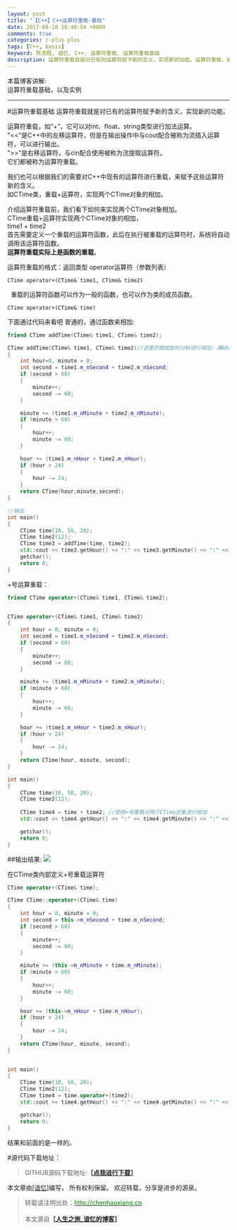 ```yaml
---
layout: post
title: "【C++】C++运算符重载-基础"
date: 2017-08-10 18:40:54 +0800
comments: true
categories: c-plus-plus
tags: [C++, basis]
keyword: 陈浩翔, 谙忆, C++, 运算符重载, 运算符重载基础  
description: 运算符重载就是对已有的运算符赋予新的含义，实现新的功能。运算符重载，如+，它可以对int、float、string类型进行加法运算。
---
```


本篇博客讲解:  
运算符重载基础，以及实例  


<!-- more -->
----------

#运算符重载基础
运算符重载就是对已有的运算符赋予新的含义，实现新的功能。  

运算符重载，如“+”，它可以对int、float、string类型进行加法运算。  
"<<"是C++中的左移运算符，但是在输出操作中与cout配合被称为流插入运算符，可以进行输出。  
">>"是右移运算符，与cin配合使用被称为流提取运算符。  
它们都被称为运算符重载。  

我们也可以根据我们的需要对C++中现有的运算符进行重载，来赋予这些运算符新的含义。  
如CTime类，重载+运算符，实现两个CTime对象的相加。  

介绍运算符重载前，我们看下如何来实现两个CTime对象相加。   
CTime重载+运算符实现两个CTime对象的相加，  
time1 + time2   
首先需要定义一个重载的运算符函数，此后在执行被重载的运算符时，系统将自动调用该运算符函数。  
**运算符重载实际上是函数的重载**。  
  
运算符重载的格式：返回类型 operator运算符（参数列表）  
```
CTime operator+(CTime& time1, CTime& time2)
```  
 
重载的运算符函数可以作为一般的函数，也可以作为类的成员函数。  
```
CTime operator+(CTime& time) 
```  
下面通过代码来看吧
普通的，通过函数来相加:
```C++ Time.h中声明友元函数
friend CTime addTime(CTime& time1, CTime& time2); 
```
```C++ main.cpp中直接实现
CTime addTime(CTime& time1, CTime& time2)//这里的相加是时分秒进行相加，满60进1
{
	int hour=0, minute = 0;
	int second = time1.m_nSecond + time2.m_nSecond;
	if (second > 60)
	{
		minute++;
		second -= 60;
	}

	minute += (time1.m_nMinute + time2.m_nMinute);
	if (minute > 60)
	{
		hour++;
		minute -= 60;
	}

	hour += (time1.m_nHour + time2.m_nHour);
	if (hour > 24)
	{
		hour -= 24;
	}
	return CTime(hour,minute,second);
}

//输出
int main()
{ 
	CTime time(10, 50, 20);
	CTime time2(12); 
	CTime time3 = addTime(time, time2); 
	std::cout << time3.getHour() << ":" << time3.getMinute() << ":" << time3.getSecond() << endl; 
	getchar();
	return 0;
}
```
+号运算重载：
```C++ Time.h中声明
friend CTime operator+(CTime& time1, CTime& time2);
```
```C++ main.cpp中实现

CTime operator+(CTime& time1, CTime& time2)
{
	int hour = 0, minute = 0;
	int second = time1.m_nSecond + time2.m_nSecond;
	if (second > 60)
	{
		minute++;
		second -= 60;
	}

	minute += (time1.m_nMinute + time2.m_nMinute);
	if (minute > 60)
	{
		hour++;
		minute -= 60;
	}

	hour += (time1.m_nHour + time2.m_nHour);
	if (hour > 24)
	{
		hour -= 24;
	}
	return CTime(hour, minute, second);
}

int main()
{ 
	CTime time(10, 50, 20);
	CTime time2(12); 
 
	CTime time4 = time + time2;	//使用+号重载对两个CTime对象进行相加
	std::cout << time4.getHour() << ":" << time4.getMinute() << ":" << time4.getSecond() << endl;

	getchar();
	return 0;
}
```
##输出结果:
![](http://i.imgur.com/3xtl8kk.png)  
 
在CTime类内部定义+号重载运算符  
```C++ Time.h中声明
CTime operator+(CTime& time);
```

```C++ Time.cpp中实现
CTime CTime::operator+(CTime& time)
{
	int hour = 0, minute = 0;
	int second = this->m_nSecond + time.m_nSecond;
	if (second > 60)
	{
		minute++;
		second -= 60;
	}

	minute += (this->m_nMinute + time.m_nMinute);
	if (minute > 60)
	{
		hour++;
		minute -= 60;
	}

	hour += (this->m_nHour + time.m_nHour);
	if (hour > 24)
	{
		hour -= 24;
	}
	return CTime(hour, minute, second);
}
```
```C++ main.cpp中调用

int main()
{ 
	CTime time(10, 50, 20);
	CTime time2(12); 
	CTime time4 = time.operator+(time2);
	std::cout << time4.getHour() << ":" << time4.getMinute() << ":" << time4.getSecond() << endl;

	getchar();
	return 0;
}
```
结果和前面的是一样的。  
 

#源代码下载地址：
<blockquote cite='陈浩翔'>
GITHUB源码下载地址:<strong>【<a href='https://github.com/chenhaoxiang/C-Study/tree/master/20170810/code/operatorOverloadingBase' target='_blank'>点我进行下载</a>】</strong>
</blockquote>

本文章由<a href="http://chenhaoxiang.cn/">[谙忆]</a>编写， 所有权利保留。 
欢迎转载，分享是进步的源泉。
<blockquote cite='陈浩翔'>
<p background-color='#D3D3D3'>转载请注明出处：<a href='http://chenhaoxiang.cn'><font color="green">http://chenhaoxiang.cn</font></a><br><br>
本文源自<strong>【<a href='http://chenhaoxiang.cn' target='_blank'>人生之旅_谙忆的博客</a>】</strong></p>
</blockquote>

